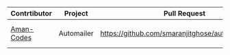 | Contrtibutor |  Project | Pull Request | Patch File | Comments |
|--------------|----------|--------------|------------|----------|
|   [Aman-Codes](https://github.com/Aman-Codes)|Automailer| https://github.com/smaranjitghose/automailer/pull/3| https://github.com/Aman-Codes/girlscript_chennai_website/tree/bonus/patch-files/automailer/Issue_Template| Added Issue Template         |
